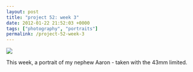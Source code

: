```yaml
---
layout: post
title: "project 52: week 3"
date: 2012-01-22 21:52:03 +0000
tags: ["photography", "portraits"]
permalink: /project-52-week-3
---
```




![](http://reluctanthacker.rollett.org/sites/default/files/images/project52_wk3.jpg)

This week, a portrait of my nephew Aaron - taken with the 43mm limited.




